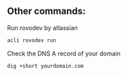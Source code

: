 ## Other commands:

Run rovodev by atlassian

```bash
acli rovodev run
```

Check the DNS A record of your domain

```bash
dig +short yourdomain.com
```
